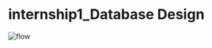 # internship1_Database Design


![flow](https://github.com/BBDbhagyashrithakur/internship1/assets/159768548/1b382678-9207-4e05-a104-1b1b11d68d6c)
